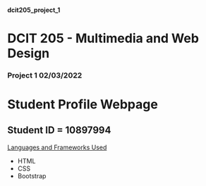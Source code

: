 #### dcit205_project_1

# DCIT 205 - Multimedia and Web Design

### Project 1 02/03/2022
# Student Profile Webpage
## Student ID = 10897994

<u>Languages and Frameworks Used</u>
- HTML
- CSS
- Bootstrap
